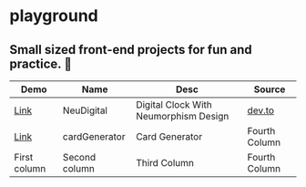 # playground
Small sized front-end projects for fun and practice. 🍵
----
Demo | Name | Desc | Source
------------ | ------------- | ------------- | -------------
[Link](https://galarist.github.io/playground/NeuDigital/) | NeuDigital | Digital Clock With Neumorphism Design | [dev.to](https://dev.to/nehasoni__/digital-clock-using-javascript-2648)
[Link](https://galarist.github.io/playground/cardGenerator/) | cardGenerator | Card Generator | Fourth Column
First column | Second column | Third Column | Fourth Column
